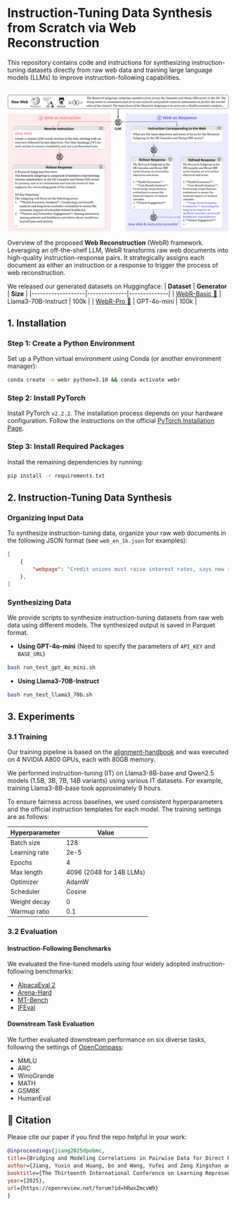 # Instruction-Tuning Data Synthesis from Scratch via Web Reconstruction

This repository contains code and instructions for synthesizing instruction-tuning datasets directly from raw web data and training large language models (LLMs) to improve instruction-following capabilities.

<p align="center">
    <br>
    <img src="figures/framework.png" width="600"/>
    <br>
</p>

Overview of the proposed **Web Reconstruction** (WebR) framework.
Leveraging an off-the-shelf LLM, WebR transforms raw web documents into high-quality instruction-response pairs.
It strategically assigns each document as either an instruction or a response to trigger the process of web reconstruction.

We released our generated datasets on Huggingface:
| **Dataset**    | **Generator** | **Size** |
|-------------------|--------------|--------------|
| [WebR-Basic 🤗]() | Llama3-70B-Instruct | 100k |
| [WebR-Pro 🤗]() | GPT-4o-mini | 100k |

## 1. Installation

### Step 1: Create a Python Environment
Set up a Python virtual environment using Conda (or another environment manager):
```bash
conda create -n webr python=3.10 && conda activate webr
```

### Step 2: Install PyTorch
Install PyTorch `v2.2.2`. The installation process depends on your hardware configuration. Follow the instructions on the official [PyTorch Installation Page](https://pytorch.org/get-started/locally/).

### Step 3: Install Required Packages
Install the remaining dependencies by running:
```bash
pip install -r requirements.txt
```

## 2. Instruction-Tuning Data Synthesis

### Organizing Input Data
To synthesize instruction-tuning data, organize your raw web documents in the following JSON format (see `web_en_1k.json` for examples):
```json
[
    {
        "webpage": "Credit unions must raise interest rates, says new report\nThe sector..."
    },
]
```

### Synthesizing Data
We provide scripts to synthesize instruction-tuning datasets from raw web data using different models. The synthesized output is saved in Parquet format.

- **Using GPT-4o-mini** (Need to specify the parameters of `API_KEY` and `BASE_URL`)
```bash
bash run_test_gpt_4o_mini.sh
```

- **Using Llama3-70B-Instruct**
```bash
bash run_test_llama3_70b.sh
```


## 3. Experiments

### 3.1 Training
Our training pipeline is based on the [alignment-handbook](https://github.com/huggingface/alignment-handbook) and was executed on 4 NVIDIA A800 GPUs, each with 80GB memory.

We performed instruction-tuning (IT) on Llama3-8B-base and Qwen2.5 models (1.5B, 3B, 7B, 14B variants) using various IT datasets. For example, training Llama3-8B-base took approximately 9 hours.

To ensure fairness across baselines, we used consistent hyperparameters and the official instruction templates for each model. The training settings are as follows:

| **Hyperparameter**    | **Value**                      |
|-------------------|----------------------------|
| Batch size        | 128                        |
| Learning rate     | 2e-5                       |
| Epochs            | 4                          |
| Max length        | 4096 (2048 for 14B LLMs)   |
| Optimizer         | AdamW                      |
| Scheduler         | Cosine                     |
| Weight decay      | 0                          |
| Warmup ratio      | 0.1                        |


### 3.2 Evaluation

#### Instruction-Following Benchmarks
We evaluated the fine-tuned models using four widely adopted instruction-following benchmarks:
- [AlpacaEval 2](https://github.com/tatsu-lab/alpaca_eval)
- [Arena-Hard](https://github.com/lmarena/arena-hard-auto)
- [MT-Bench](https://github.com/lm-sys/FastChat/tree/main/fastchat/llm_judge)
- [IFEval](https://github.com/google-research/google-research/tree/master/instruction_following_eval)

#### Downstream Task Evaluation
We further evaluated downstream performance on six diverse tasks, following the settings of [OpenCompass](https://opencompass.org.cn/):
- MMLU
- ARC
- WinoGrande
- MATH
- GSM8K
- HumanEval

## 📝 Citation
Please cite our paper if you find the repo helpful in your work:

```bibtex
@inproceedings{jiang2025dpobmc,
title={Bridging and Modeling Correlations in Pairwise Data for Direct Preference Optimization},
author={Jiang, Yuxin and Huang, bo and Wang, Yufei and Zeng Xingshan and Li, Liangyou and Wang, Yasheng and Jiang, Xin and Shang, Lifeng and Tang, Ruiming and Wang, Wei},
booktitle={The Thirteenth International Conference on Learning Representations},
year={2025},
url={https://openreview.net/forum?id=hRwxZmcvW9}
}
```
